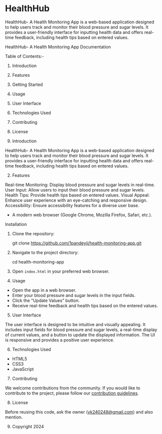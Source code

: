 # HealthHub
HealthHub- A Health Monitoring App is a web-based application designed to help users track and monitor their blood pressure and sugar levels. It provides a user-friendly interface for inputting health data and offers real-time feedback, including health tips based on entered values.

HealthHub- A Health Monitoring App Documentation

Table of Contents:-
1. Introduction
2. Features
3. Getting Started
4. Usage
5. User Interface
6. Technologies Used
7. Contributing
8. License


 1. Introduction
 
HealthHub- A Health Monitoring App is a web-based application designed to help users track and monitor their 
          blood pressure and sugar levels. It provides a user-friendly interface for inputting health data and 
          offers real-time feedback, including health tips based on entered values.

 2. Features

Real-time Monitoring: Display blood pressure and sugar levels in real-time.
User Input: Allow users to input their blood pressure and sugar levels.
Health Tips: Provide health tips based on entered values.
Visual Appeal: Enhance user experience with an eye-catching and responsive design.
Accessibility: Ensure accessibility features for a diverse user base.


- A modern web browser (Google Chrome, Mozilla Firefox, Safari, etc.).

Installation

1. Clone the repository:

    git clone https://github.com/1pandeyji/health-monitoring-app.git
    

2. Navigate to the project directory:

    cd health-monitoring-app

3. Open `index.html` in your preferred web browser.

4. Usage

- Open the app in a web browser.
- Enter your blood pressure and sugar levels in the input fields.
- Click the "Update Values" button.
- Receive real-time feedback and health tips based on the entered values.

5. User Interface

The user interface is designed to be intuitive and visually appealing. 
It includes input fields for blood pressure and sugar levels, a real-time display of current values, 
and a button to update the displayed information. The UI is responsive and provides a positive user experience.


6. Technologies Used

- HTML5
- CSS3
- JavaScript

7. Contributing

We welcome contributions from the community. If you would like to contribute to the project, please follow our [contribution guidelines](CONTRIBUTING.md).

8. License

Before reusing this code, ask the owner (yk240248@gmail.com) and also mention.

9. Copyright 2024

